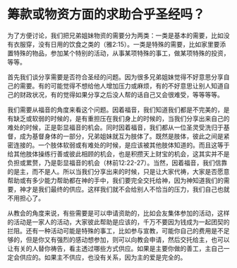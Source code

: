 # 筹款或物资方面的求助合乎圣经吗？



<p>为了方便讨论，我们把兄弟姐妹物资的需要分为两类：一类是基本的需要，比如没有衣服穿，没有日用的饮食之类的（雅2:15）。一类是特殊的需要，比如家里要添置特殊的物品，参加某个特别的活动，从事某项特殊的事工，做某项特殊的投资，等等。</p>

<p>首先我们谈分享需要是否符合圣经的问题。因为很多兄弟姐妹觉得不好意思分享自己的需要。有的可能觉得不想给他人增加压力或麻烦，有的不好意思让别人知道自己的财政状况，有的觉得如果分享之后没人帮的话自己又会很难受，等等等等。</p>

<p>我们需要从福音的角度来看这个问题。因着福音，我们知道我们都是不完美的，是有缺乏或软弱的时候的，是有重担压在我们身上的时候的，当我们分享出来自己的难处的时候，正是彰显福音的机会。同时因着福音，我们都从一位圣灵受洗归于基督，成为基督身体的一部分，兄弟姐妹就互为肢体了。既然是肢体，彼此之间是紧密连接的。一个肢体软弱或有难处的时候，是应该被其他肢体知道的。而且这等于给其他肢体操练行善或彼此相顾的机会，也是积攒天上财宝的机会，这其实并不是负担或累赘，乃是彰显福音的机会（林前12:22-27）。当然，因着福音，我们信靠的是主，而不是人。所以当我们分享出来的时候，只是让大家代祷，大家是否愿意帮助或有多少能力帮助都在神的手中，我们要完全交托给神，因为神知道我们的需要，神才是我们最终的供应。这样我们就不会给别人不恰当的压力，我们自己也就不用担心了。</p>

<p>从教会的角度来说，有些需要是可以申请资助的，比如会友集体参加的活动，这样的活动是一家人的活动，大家彼此帮助是应该的，千万不要因为钱成为一起团契的拦阻。还有一种活动可能是特殊的事工，比如参与宣教，可能你自己的费用是不足够的，但是你又有强烈的感动想参加，则可以向教会申请，然后交托给主，也可以让有关的人替你祷告，看主透过哪些方式供应。如果是主要你做的善工，主自己一定会供应的。如果主不供应，也没有关系，因为主的爱是完全的。</p>